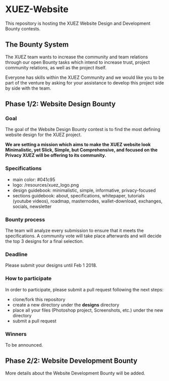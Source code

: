 # XUEZ-Website

This repository is hosting the XUEZ Website Design and Development Bounty contests.

## The Bounty System

The XUEZ team wants to increase the community and team relations through our open Bounty tasks which intend to increase trust, project community relations, as well as the project itself. 

Everyone has skills within the XUEZ Community and we would like you to be part of the venture by asking for your assistance to develop this project side by side with the team. 


## Phase 1/2: Website Design Bounty

### Goal

The goal of the Website Design Bounty contest is to find the most defining website design for the XUEZ project.

**We are setting a mission which aims to make the XUEZ website look Minimalistic, yet Slick, Simple, but Comprehensive, and focused on the Privacy XUEZ will be offering to its community.**

### Specifications

* main color: #041c95
* logo: /resources/xuez_logo.png
* design guidebook: minimalistic, simple, informative, privacy-focused
* sections guidebook: about, specifications, whitepaper, tutorials (youtube videos), roadmap, masternodes, wallet-download, exchanges, socials, newsletter

### Bounty process

The team will analyze every submission to ensure that it meets the specifications. A community vote will take place afterwards and will decide the top 3 designs for a final selection.

### Deadline

Please submit your designs until Feb 1 2018.

### How to participate

In order to participate, please submit a pull request following the next steps:
* clone/fork this repository 
* create a new directory under the **designs** directory
* place all your files (Photoshop project, Screenshots, etc.) under the new directory
* submit a pull request 

### Winners

To be announced.



## Phase 2/2: Website Development Bounty

More details about the Website Development Bounty will be added.
